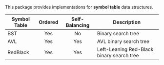 
This package provides implementations for **symbol table** data structures.

| Symbol Table | Ordered | Self-Balancing | Description                               |
| -------------|:-------:|:--------------:|-------------------------------------------|
| BST          | Yes     | No             | Binary search tree                        |
| AVL          | Yes     | Yes            | AVL binary search tree                    |
| RedBlack     | Yes     | Yes            | Left-Leaning Red-Black binary search tree |
